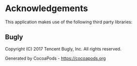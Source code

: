 # Acknowledgements
This application makes use of the following third party libraries:

## Bugly

Copyright (C) 2017 Tencent Bugly, Inc. All rights reserved.

Generated by CocoaPods - https://cocoapods.org
